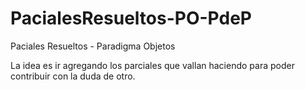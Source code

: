 # PacialesResueltos-PO-PdeP
Paciales Resueltos - Paradigma Objetos

La idea es ir agregando los parciales que vallan haciendo para poder contribuir con la duda de otro.
